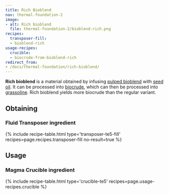 ```yaml
---
title: Rich Bioblend
nav: thermal-foundation-2
image:
- alt: Rich bioblend
  file: thermal-foundation-2/bioblend-rich.png
recipes:
  transposer-fill:
  - bioblend-rich
usage-recipes:
  crucible:
  - biocrude-from-bioblend-rich
redirect_from:
- /docs/thermal-foundation/rich-bioblend/
---
```


**Rich bioblend** is a material obtained by infusing [pulped
bioblend](/docs/thermal-foundation-2/pulped-bioblend/) with [seed
oil](/docs/thermal-foundation-2/seed-oil/). It can be processed into
[biocrude](/docs/thermal-foundation-2/biocrude/), which can then be processed into
[grassoline](/docs/thermal-foundation-2/grassoline/). Rich bioblend yields more
biocrude than the regular variant.


Obtaining
---------

### Fluid Transposer ingredient
{% include recipe-table.html type='transposer-te5-fill' recipes=page.recipes.transposer-fill no-result=true %}


Usage
-----

### Magma Crucible ingredient
{% include recipe-table.html type='crucible-te5' recipes=page.usage-recipes.crucible %}
